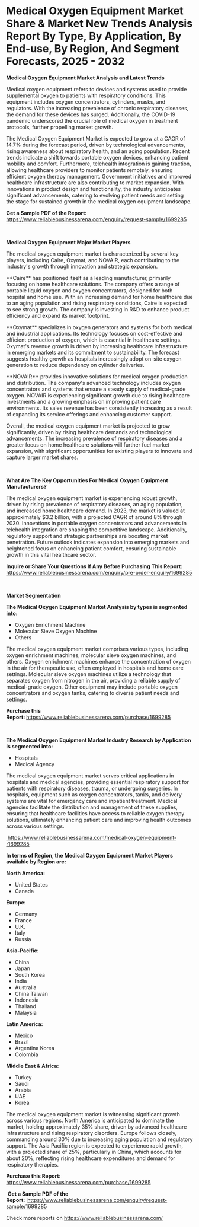 <p><h1>Medical Oxygen Equipment Market Share & Market New Trends Analysis Report By Type, By Application, By End-use, By Region, And Segment Forecasts, 2025 - 2032</h1></p><p><strong>Medical Oxygen Equipment Market Analysis and Latest Trends</strong></p>
<p><p>Medical oxygen equipment refers to devices and systems used to provide supplemental oxygen to patients with respiratory conditions. This equipment includes oxygen concentrators, cylinders, masks, and regulators. With the increasing prevalence of chronic respiratory diseases, the demand for these devices has surged. Additionally, the COVID-19 pandemic underscored the crucial role of medical oxygen in treatment protocols, further propelling market growth.</p><p>The Medical Oxygen Equipment Market is expected to grow at a CAGR of 14.7% during the forecast period, driven by technological advancements, rising awareness about respiratory health, and an aging population. Recent trends indicate a shift towards portable oxygen devices, enhancing patient mobility and comfort. Furthermore, telehealth integration is gaining traction, allowing healthcare providers to monitor patients remotely, ensuring efficient oxygen therapy management. Government initiatives and improved healthcare infrastructure are also contributing to market expansion. With innovations in product design and functionality, the industry anticipates significant advancements, catering to evolving patient needs and setting the stage for sustained growth in the medical oxygen equipment landscape.</p></p>
<p><strong>Get a Sample PDF of the Report:&nbsp;</strong> <a href="https://www.reliablebusinessarena.com/enquiry/request-sample/1699285?utm_campaign=2527&utm_medium=2&utm_source=Github&utm_content=ia&utm_term=03032025&utm_id=medical-oxygen-equipment">https://www.reliablebusinessarena.com/enquiry/request-sample/1699285</a></p>
<p>&nbsp;</p>
<p><strong>Medical Oxygen Equipment Major Market Players</strong></p>
<p><p>The medical oxygen equipment market is characterized by several key players, including Caire, Oxymat, and NOVAIR, each contributing to the industry's growth through innovation and strategic expansion.</p><p>**Caire** has positioned itself as a leading manufacturer, primarily focusing on home healthcare solutions. The company offers a range of portable liquid oxygen and oxygen concentrators, designed for both hospital and home use. With an increasing demand for home healthcare due to an aging population and rising respiratory conditions, Caire is expected to see strong growth. The company is investing in R&D to enhance product efficiency and expand its market footprint.</p><p>**Oxymat** specializes in oxygen generators and systems for both medical and industrial applications. Its technology focuses on cost-effective and efficient production of oxygen, which is essential in healthcare settings. Oxymat's revenue growth is driven by increasing healthcare infrastructure in emerging markets and its commitment to sustainability. The forecast suggests healthy growth as hospitals increasingly adopt on-site oxygen generation to reduce dependency on cylinder deliveries.</p><p>**NOVAIR** provides innovative solutions for medical oxygen production and distribution. The company's advanced technology includes oxygen concentrators and systems that ensure a steady supply of medical-grade oxygen. NOVAIR is experiencing significant growth due to rising healthcare investments and a growing emphasis on improving patient care environments. Its sales revenue has been consistently increasing as a result of expanding its service offerings and enhancing customer support.</p><p>Overall, the medical oxygen equipment market is projected to grow significantly, driven by rising healthcare demands and technological advancements. The increasing prevalence of respiratory diseases and a greater focus on home healthcare solutions will further fuel market expansion, with significant opportunities for existing players to innovate and capture larger market shares.</p></p>
<p>&nbsp;</p>
<p><strong>What Are The Key Opportunities For Medical Oxygen Equipment Manufacturers?</strong></p>
<p><p>The medical oxygen equipment market is experiencing robust growth, driven by rising prevalence of respiratory diseases, an aging population, and increased home healthcare demand. In 2023, the market is valued at approximately $3.2 billion, with a projected CAGR of around 8% through 2030. Innovations in portable oxygen concentrators and advancements in telehealth integration are shaping the competitive landscape. Additionally, regulatory support and strategic partnerships are boosting market penetration. Future outlook indicates expansion into emerging markets and heightened focus on enhancing patient comfort, ensuring sustainable growth in this vital healthcare sector.</p></p>
<p><strong>Inquire or Share Your Questions If Any Before Purchasing This Report:</strong> <a href="https://www.reliablebusinessarena.com/enquiry/pre-order-enquiry/1699285?utm_campaign=2527&utm_medium=2&utm_source=Github&utm_content=ia&utm_term=03032025&utm_id=medical-oxygen-equipment">https://www.reliablebusinessarena.com/enquiry/pre-order-enquiry/1699285</a></p>
<p>&nbsp;</p>
<p><strong>Market Segmentation</strong></p>
<p><strong>The Medical Oxygen Equipment Market Analysis by types is segmented into:</strong></p>
<p><ul><li>Oxygen Enrichment Machine</li><li>Molecular Sieve Oxygen Machine</li><li>Others</li></ul></p>
<p><p>The medical oxygen equipment market comprises various types, including oxygen enrichment machines, molecular sieve oxygen machines, and others. Oxygen enrichment machines enhance the concentration of oxygen in the air for therapeutic use, often employed in hospitals and home care settings. Molecular sieve oxygen machines utilize a technology that separates oxygen from nitrogen in the air, providing a reliable supply of medical-grade oxygen. Other equipment may include portable oxygen concentrators and oxygen tanks, catering to diverse patient needs and settings.</p></p>
<p><strong>Purchase this Report:&nbsp;</strong><a href="https://www.reliablebusinessarena.com/purchase/1699285?utm_campaign=2527&utm_medium=2&utm_source=Github&utm_content=ia&utm_term=03032025&utm_id=medical-oxygen-equipment">https://www.reliablebusinessarena.com/purchase/1699285</a></p>
<p>&nbsp;</p>
<p><strong>The Medical Oxygen Equipment Market Industry Research by Application is segmented into:</strong></p>
<p><ul><li>Hospitals</li><li>Medical Agency</li></ul></p>
<p><p>The medical oxygen equipment market serves critical applications in hospitals and medical agencies, providing essential respiratory support for patients with respiratory diseases, trauma, or undergoing surgeries. In hospitals, equipment such as oxygen concentrators, tanks, and delivery systems are vital for emergency care and inpatient treatment. Medical agencies facilitate the distribution and management of these supplies, ensuring that healthcare facilities have access to reliable oxygen therapy solutions, ultimately enhancing patient care and improving health outcomes across various settings.</p></p>
<p><a href="https://www.reliablebusinessarena.com/medical-oxygen-equipment-r1699285?utm_campaign=2527&utm_medium=2&utm_source=Github&utm_content=ia&utm_term=03032025&utm_id=medical-oxygen-equipment">&nbsp;https://www.reliablebusinessarena.com/medical-oxygen-equipment-r1699285</a></p>
<p><strong>In terms of Region, the Medical Oxygen Equipment Market Players available by Region are:</strong></p>
<p>
    <p> <strong> North America: </strong>
        <ul>
            <li>United States</li>
            <li>Canada</li>
        </ul>
        </p> 
    <p> <strong> Europe: </strong>
        <ul>
            <li>Germany</li>
            <li>France</li>
            <li>U.K.</li>
            <li>Italy</li>
            <li>Russia</li>
        </ul>
        </p> 
    <p> <strong> Asia-Pacific: </strong>
        <ul>
            <li>China</li>
            <li>Japan</li>
            <li>South Korea</li>
            <li>India</li>
            <li>Australia</li>
            <li>China Taiwan</li>
            <li>Indonesia</li>
            <li>Thailand</li>
            <li>Malaysia</li>
        </ul>
        </p> 
    <p> <strong> Latin America: </strong>
        <ul>
            <li>Mexico</li>
            <li>Brazil</li>
            <li>Argentina Korea</li>
            <li>Colombia</li>
        </ul>
        </p> 
    <p> <strong> Middle East & Africa: </strong>
        <ul>
            <li>Turkey</li>
            <li>Saudi</li>
            <li>Arabia</li>
            <li>UAE</li>
            <li>Korea</li>
        </ul>
    </p>
    </p>
<p><p>The medical oxygen equipment market is witnessing significant growth across various regions. North America is anticipated to dominate the market, holding approximately 35% share, driven by advanced healthcare infrastructure and rising respiratory disorders. Europe follows closely, commanding around 30% due to increasing aging population and regulatory support. The Asia Pacific region is expected to experience rapid growth, with a projected share of 25%, particularly in China, which accounts for about 20%, reflecting rising healthcare expenditures and demand for respiratory therapies.</p></p>
<p><strong>Purchase this Report: </strong><a href="https://www.reliablebusinessarena.com/purchase/1699285?utm_campaign=2527&utm_medium=2&utm_source=Github&utm_content=ia&utm_term=03032025&utm_id=medical-oxygen-equipment">https://www.reliablebusinessarena.com/purchase/1699285</a></p>
<p>&nbsp;<strong>Get a Sample PDF of the Report:&nbsp;&nbsp;</strong><a href="https://www.reliablebusinessarena.com/enquiry/request-sample/1699285?utm_campaign=2527&utm_medium=2&utm_source=Github&utm_content=ia&utm_term=03032025&utm_id=medical-oxygen-equipment">https://www.reliablebusinessarena.com/enquiry/request-sample/1699285</a></p>
<p><strong></strong></p>
<p>Check more reports on <a href="https://www.reliablebusinessarena.com/?utm_campaign=2527&utm_medium=2&utm_source=Github&utm_content=ia&utm_term=03032025&utm_id=medical-oxygen-equipment">https://www.reliablebusinessarena.com/</a></p>